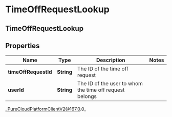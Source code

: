 # TimeOffRequestLookup

## TimeOffRequestLookup

## Properties

|Name | Type | Description | Notes|
|------------ | ------------- | ------------- | -------------|
| **timeOffRequestId** | **String** | The ID of the time off request | |
| **userId** | **String** | The ID of the user to whom the time off request belongs | |



_PureCloudPlatformClientV2@167.0.0_
